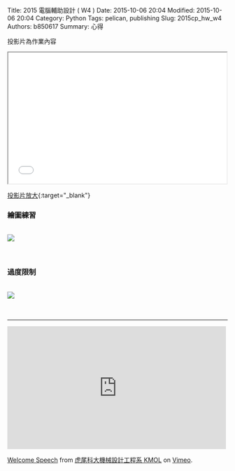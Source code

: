 Title: 2015 電腦輔助設計 ( W4 )
Date: 2015-10-06 20:04
Modified: 2015-10-06 20:04
Category: Python
Tags: pelican, publishing
Slug: 2015cp_hw_w4
Authors: b850617
Summary: 心得

投影片為作業內容

<iframe src="simplest2.html" width="500" height="300"></iframe>

[投影片放大](simplest2.html){:target="_blank"}

<h3>繪圖練習</h3>
<br>
<img src="https://copy.com/EH2DIsAmdDUteTqJ">
<br>
<br>
<br>
<h3>過度限制</h3>
<br>
<img src="https://copy.com/GkeHyseguVCF0Zdq">
<br>
<br>
<br>
<hr>
<iframe src="https://player.vimeo.com/video/137724068" width="500" height="281" frameborder="0" webkitallowfullscreen mozallowfullscreen allowfullscreen></iframe> <p><a href="https://vimeo.com/137724068">Welcome Speech</a> from <a href="https://vimeo.com/user24079973">虎尾科大機械設計工程系 KMOL</a> on <a href="https://vimeo.com">Vimeo</a>.</p>
